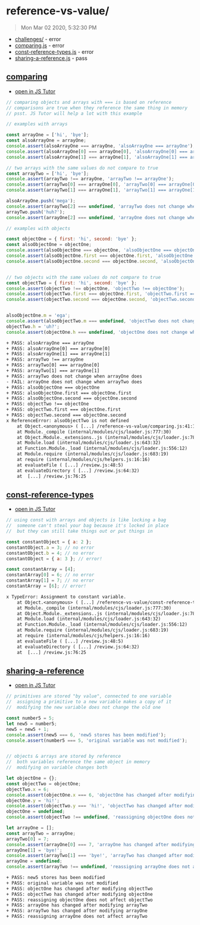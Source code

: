 # reference-vs-value/

> Mon Mar 02 2020, 5:32:30 PM

* [challenges/](./challenges/) - error
* [comparing.js](#comparing) - error
* [const-reference-types.js](#const-reference-types) - error
* [sharing-a-reference.js](#sharing-a-reference) - pass

## [comparing](./comparing.js)

* [open in JS Tutor](http://www.pythontutor.com/live.html#code=%2F%2F%20comparing%20objects%20and%20arrays%20with%20%3D%3D%3D%20is%20based%20on%20reference%0A%2F%2F%20comparisons%20are%20true%20when%20they%20reference%20the%20same%20thing%20in%20memory%0A%2F%2F%20psst.%20JS%20Tutor%20will%20help%20a%20lot%20with%20this%20example%0A%0A%2F%2F%20examples%20with%20arrays%0A%0Aconst%20arrayOne%20%3D%20%5B'hi'%2C%20'bye'%5D%3B%0Aconst%20alsoArrayOne%20%3D%20arrayOne%3B%0Aconsole.assert%28alsoArrayOne%20%3D%3D%3D%20arrayOne%2C%20'alsoArrayOne%20%3D%3D%3D%20arrayOne'%29%3B%0Aconsole.assert%28alsoArrayOne%5B0%5D%20%3D%3D%3D%20arrayOne%5B0%5D%2C%20'alsoArrayOne%5B0%5D%20%3D%3D%3D%20arrayOne%5B0%5D'%29%3B%0Aconsole.assert%28alsoArrayOne%5B1%5D%20%3D%3D%3D%20arrayOne%5B1%5D%2C%20'alsoArrayOne%5B1%5D%20%3D%3D%3D%20arrayOne%5B1%5D'%29%3B%0A%0A%2F%2F%20two%20arrays%20with%20the%20same%20values%20do%20not%20compare%20to%20true%0Aconst%20arrayTwo%20%3D%20%5B'hi'%2C%20'bye'%5D%3B%0Aconsole.assert%28arrayTwo%20!%3D%3D%20arrayOne%2C%20'arrayTwo%20!%3D%3D%20arrayOne'%29%3B%0Aconsole.assert%28arrayTwo%5B0%5D%20%3D%3D%3D%20arrayOne%5B0%5D%2C%20'arrayTwo%5B0%5D%20%3D%3D%3D%20arrayOne%5B0%5D'%29%3B%0Aconsole.assert%28arrayTwo%5B1%5D%20%3D%3D%3D%20arrayOne%5B1%5D%2C%20'arrayTwo%5B1%5D%20%3D%3D%3D%20arrayOne%5B1%5D'%29%3B%0A%0AalsoArrayOne.push%28'mega'%29%3B%0Aconsole.assert%28arrayTwo%5B2%5D%20%3D%3D%3D%20undefined%2C%20'arrayTwo%20does%20not%20change%20when%20arrayOne%20does'%29%3B%0AarrayTwo.push%28'huh%3F'%29%3B%0Aconsole.assert%28arrayOne%5B2%5D%20%3D%3D%3D%20undefined%2C%20'arrayOne%20does%20not%20change%20when%20arrayTwo%20does'%29%3B%0A%0A%2F%2F%20examples%20with%20objects%0A%0Aconst%20objectOne%20%3D%20%7B%20first%3A%20'hi'%2C%20second%3A%20'bye'%20%7D%3B%0Aconst%20alsoObjectOne%20%3D%20objectOne%3B%0Aconsole.assert%28alsoObjectOne%20%3D%3D%3D%20objectOne%2C%20'alsoObjectOne%20%3D%3D%3D%20objectOne'%29%3B%0Aconsole.assert%28alsoObjectOne.first%20%3D%3D%3D%20objectOne.first%2C%20'alsoObjectOne.first%20%3D%3D%3D%20objectOne.first'%29%3B%0Aconsole.assert%28alsoObjectOne.second%20%3D%3D%3D%20objectOne.second%2C%20'alsoObjectOne.second%20%3D%3D%3D%20objectOne.second'%29%3B%0A%0A%0A%2F%2F%20two%20objects%20with%20the%20same%20values%20do%20not%20compare%20to%20true%0Aconst%20objectTwo%20%3D%20%7B%20first%3A%20'hi'%2C%20second%3A%20'bye'%20%7D%3B%0Aconsole.assert%28objectTwo%20!%3D%3D%20objectOne%2C%20'objectTwo%20!%3D%3D%20objectOne'%29%3B%0Aconsole.assert%28objectTwo.first%20%3D%3D%3D%20objectOne.first%2C%20'objectTwo.first%20%3D%3D%3D%20objectOne.first'%29%3B%0Aconsole.assert%28objectTwo.second%20%3D%3D%3D%20objectOne.second%2C%20'objectTwo.second%20%3D%3D%3D%20objectOne.second'%29%3B%0A%0A%0AalsoObjectOne.m%20%3D%20'ega'%3B%0Aconsole.assert%28alsoObjectTwo.m%20%3D%3D%3D%20undefined%2C%20'objectTwo%20does%20not%20change%20when%20objectOne%20does'%29%3B%0AobjectTwo.h%20%3D%20'uh%3F'%3B%0Aconsole.assert%28objectOne.h%20%3D%3D%3D%20undefined%2C%20'objectOne%20does%20not%20change%20when%20objectTwo%20does'%29%3B%0A&cumulative=false&curInstr=2&heapPrimitives=nevernest&mode=display&origin=opt-live.js&py=js&rawInputLstJSON=%5B%5D&textReferences=false)

```js
// comparing objects and arrays with === is based on reference
// comparisons are true when they reference the same thing in memory
// psst. JS Tutor will help a lot with this example

// examples with arrays

const arrayOne = ['hi', 'bye'];
const alsoArrayOne = arrayOne;
console.assert(alsoArrayOne === arrayOne, 'alsoArrayOne === arrayOne');
console.assert(alsoArrayOne[0] === arrayOne[0], 'alsoArrayOne[0] === arrayOne[0]');
console.assert(alsoArrayOne[1] === arrayOne[1], 'alsoArrayOne[1] === arrayOne[1]');

// two arrays with the same values do not compare to true
const arrayTwo = ['hi', 'bye'];
console.assert(arrayTwo !== arrayOne, 'arrayTwo !== arrayOne');
console.assert(arrayTwo[0] === arrayOne[0], 'arrayTwo[0] === arrayOne[0]');
console.assert(arrayTwo[1] === arrayOne[1], 'arrayTwo[1] === arrayOne[1]');

alsoArrayOne.push('mega');
console.assert(arrayTwo[2] === undefined, 'arrayTwo does not change when arrayOne does');
arrayTwo.push('huh?');
console.assert(arrayOne[2] === undefined, 'arrayOne does not change when arrayTwo does');

// examples with objects

const objectOne = { first: 'hi', second: 'bye' };
const alsoObjectOne = objectOne;
console.assert(alsoObjectOne === objectOne, 'alsoObjectOne === objectOne');
console.assert(alsoObjectOne.first === objectOne.first, 'alsoObjectOne.first === objectOne.first');
console.assert(alsoObjectOne.second === objectOne.second, 'alsoObjectOne.second === objectOne.second');


// two objects with the same values do not compare to true
const objectTwo = { first: 'hi', second: 'bye' };
console.assert(objectTwo !== objectOne, 'objectTwo !== objectOne');
console.assert(objectTwo.first === objectOne.first, 'objectTwo.first === objectOne.first');
console.assert(objectTwo.second === objectOne.second, 'objectTwo.second === objectOne.second');


alsoObjectOne.m = 'ega';
console.assert(alsoObjectTwo.m === undefined, 'objectTwo does not change when objectOne does');
objectTwo.h = 'uh?';
console.assert(objectOne.h === undefined, 'objectOne does not change when objectTwo does');
```

```txt
+ PASS: alsoArrayOne === arrayOne
+ PASS: alsoArrayOne[0] === arrayOne[0]
+ PASS: alsoArrayOne[1] === arrayOne[1]
+ PASS: arrayTwo !== arrayOne
+ PASS: arrayTwo[0] === arrayOne[0]
+ PASS: arrayTwo[1] === arrayOne[1]
+ PASS: arrayTwo does not change when arrayOne does
- FAIL: arrayOne does not change when arrayTwo does
+ PASS: alsoObjectOne === objectOne
+ PASS: alsoObjectOne.first === objectOne.first
+ PASS: alsoObjectOne.second === objectOne.second
+ PASS: objectTwo !== objectOne
+ PASS: objectTwo.first === objectOne.first
+ PASS: objectTwo.second === objectOne.second
x ReferenceError: alsoObjectTwo is not defined
    at Object.<anonymous> ( [...] /reference-vs-value/comparing.js:41:16)
    at Module._compile (internal/modules/cjs/loader.js:777:30)
    at Object.Module._extensions..js (internal/modules/cjs/loader.js:788:10)
    at Module.load (internal/modules/cjs/loader.js:643:32)
    at Function.Module._load (internal/modules/cjs/loader.js:556:12)
    at Module.require (internal/modules/cjs/loader.js:683:19)
    at require (internal/modules/cjs/helpers.js:16:16)
    at evaluateFile ( [...] /review.js:48:5)
    at evaluateDirectory ( [...] /review.js:64:32)
    at  [...] /review.js:76:25
```

## [const-reference-types](./const-reference-types.js)

* [open in JS Tutor](http://www.pythontutor.com/live.html#code=%2F%2F%20using%20const%20with%20arrays%20and%20objects%20is%20like%20locking%20a%20bag%0A%2F%2F%20%20someone%20can't%20steal%20your%20bag%20because%20it's%20locked%20in%20place%0A%2F%2F%20%20but%20they%20can%20still%20take%20things%20out%20or%20put%20things%20in%0A%0Aconst%20constantObject%20%3D%20%7B%20a%3A%202%20%7D%3B%0AconstantObject.a%20%3D%203%3B%20%2F%2F%20no%20error%0AconstantObject.b%20%3D%204%3B%20%2F%2F%20no%20error%0AconstantObject%20%3D%20%7B%20a%3A%203%20%7D%3B%20%2F%2F%20error!%0A%0Aconst%20constantArray%20%3D%20%5B4%5D%3B%0AconstantArray%5B0%5D%20%3D%206%3B%20%2F%2F%20no%20error%0AconstantArray%5B1%5D%20%3D%207%3B%20%2F%2F%20no%20error%0AconstantArray%20%3D%20%5B6%5D%3B%20%2F%2F%20error!%0A&cumulative=false&curInstr=2&heapPrimitives=nevernest&mode=display&origin=opt-live.js&py=js&rawInputLstJSON=%5B%5D&textReferences=false)

```js
// using const with arrays and objects is like locking a bag
//  someone can't steal your bag because it's locked in place
//  but they can still take things out or put things in

const constantObject = { a: 2 };
constantObject.a = 3; // no error
constantObject.b = 4; // no error
constantObject = { a: 3 }; // error!

const constantArray = [4];
constantArray[0] = 6; // no error
constantArray[1] = 7; // no error
constantArray = [6]; // error!
```

```txt
x TypeError: Assignment to constant variable.
    at Object.<anonymous> ( [...] /reference-vs-value/const-reference-types.js:8:16)
    at Module._compile (internal/modules/cjs/loader.js:777:30)
    at Object.Module._extensions..js (internal/modules/cjs/loader.js:788:10)
    at Module.load (internal/modules/cjs/loader.js:643:32)
    at Function.Module._load (internal/modules/cjs/loader.js:556:12)
    at Module.require (internal/modules/cjs/loader.js:683:19)
    at require (internal/modules/cjs/helpers.js:16:16)
    at evaluateFile ( [...] /review.js:48:5)
    at evaluateDirectory ( [...] /review.js:64:32)
    at  [...] /review.js:76:25
```

## [sharing-a-reference](./sharing-a-reference.js)

* [open in JS Tutor](http://www.pythontutor.com/live.html#code=%2F%2F%20primitives%20are%20stored%20%22by%20value%22%2C%20connected%20to%20one%20variable%0A%2F%2F%20%20assigning%20a%20primitive%20to%20a%20new%20variable%20makes%20a%20copy%20of%20it%0A%2F%2F%20%20modifying%20the%20new%20variable%20does%20not%20change%20the%20old%20one%0A%0Aconst%20number5%20%3D%205%3B%0Alet%20new5%20%3D%20number5%3B%0Anew5%20%3D%20new5%20%2B%201%3B%0Aconsole.assert%28new5%20%3D%3D%3D%206%2C%20'new5%20stores%20has%20been%20modified'%29%3B%0Aconsole.assert%28number5%20%3D%3D%3D%205%2C%20'original%20variable%20was%20not%20modified'%29%3B%0A%0A%0A%2F%2F%20objects%20%26%20arrays%20are%20stored%20by%20reference%0A%2F%2F%20%20both%20variables%20reference%20the%20same%20object%20in%20memory%0A%2F%2F%20%20modifying%20on%20variable%20changes%20both%0A%0Alet%20objectOne%20%3D%20%7B%7D%3B%0Aconst%20objectTwo%20%3D%20objectOne%3B%0AobjectTwo.x%20%3D%206%3B%0Aconsole.assert%28objectOne.x%20%3D%3D%3D%206%2C%20'objectOne%20has%20changed%20after%20modifying%20objectTwo'%29%3B%0AobjectOne.y%20%3D%20'hi!'%3B%0Aconsole.assert%28objectTwo.y%20%3D%3D%3D%20'hi!'%2C%20'objectTwo%20has%20changed%20after%20modifying%20objectOne'%29%3B%0AobjectOne%20%3D%20undefined%3B%0Aconsole.assert%28objectTwo%20!%3D%3D%20undefined%2C%20'reassigning%20objectOne%20does%20not%20affect%20objectTwo'%29%3B%0A%0Alet%20arrayOne%20%3D%20%5B%5D%3B%0Aconst%20arrayTwo%20%3D%20arrayOne%3B%0AarrayTwo%5B0%5D%20%3D%207%3B%0Aconsole.assert%28arrayOne%5B0%5D%20%3D%3D%3D%207%2C%20'arrayOne%20has%20changed%20after%20modifying%20arrayTwo'%29%3B%0AarrayOne%5B1%5D%20%3D%20'bye!'%3B%0Aconsole.assert%28arrayTwo%5B1%5D%20%3D%3D%3D%20'bye!'%2C%20'arrayTwo%20has%20changed%20after%20modifying%20arrayOne'%29%3B%0AarrayOne%20%3D%20undefined%3B%0Aconsole.assert%28arrayTwo%20!%3D%3D%20undefined%2C%20'reassigning%20arrayOne%20does%20not%20affect%20arrayTwo'%29%3B%0A%0A%0A&cumulative=false&curInstr=2&heapPrimitives=nevernest&mode=display&origin=opt-live.js&py=js&rawInputLstJSON=%5B%5D&textReferences=false)

```js
// primitives are stored "by value", connected to one variable
//  assigning a primitive to a new variable makes a copy of it
//  modifying the new variable does not change the old one

const number5 = 5;
let new5 = number5;
new5 = new5 + 1;
console.assert(new5 === 6, 'new5 stores has been modified');
console.assert(number5 === 5, 'original variable was not modified');


// objects & arrays are stored by reference
//  both variables reference the same object in memory
//  modifying on variable changes both

let objectOne = {};
const objectTwo = objectOne;
objectTwo.x = 6;
console.assert(objectOne.x === 6, 'objectOne has changed after modifying objectTwo');
objectOne.y = 'hi!';
console.assert(objectTwo.y === 'hi!', 'objectTwo has changed after modifying objectOne');
objectOne = undefined;
console.assert(objectTwo !== undefined, 'reassigning objectOne does not affect objectTwo');

let arrayOne = [];
const arrayTwo = arrayOne;
arrayTwo[0] = 7;
console.assert(arrayOne[0] === 7, 'arrayOne has changed after modifying arrayTwo');
arrayOne[1] = 'bye!';
console.assert(arrayTwo[1] === 'bye!', 'arrayTwo has changed after modifying arrayOne');
arrayOne = undefined;
console.assert(arrayTwo !== undefined, 'reassigning arrayOne does not affect arrayTwo');


```

```txt
+ PASS: new5 stores has been modified
+ PASS: original variable was not modified
+ PASS: objectOne has changed after modifying objectTwo
+ PASS: objectTwo has changed after modifying objectOne
+ PASS: reassigning objectOne does not affect objectTwo
+ PASS: arrayOne has changed after modifying arrayTwo
+ PASS: arrayTwo has changed after modifying arrayOne
+ PASS: reassigning arrayOne does not affect arrayTwo
```
